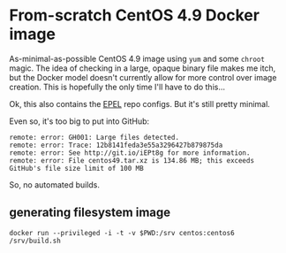 # From-scratch CentOS 4.9 Docker image

As-minimal-as-possible CentOS 4.9 image using `yum` and some `chroot` magic.
The idea of checking in a large, opaque binary file makes me itch, but the
Docker model doesn't currently allow for more control over image creation.  This
is hopefully the only time I'll have to do this…

Ok, this also contains the [EPEL](http://fedoraproject.org/wiki/EPEL) repo
configs.  But it's still pretty minimal.

Even so, it's too big to put into GitHub:

    remote: error: GH001: Large files detected.
    remote: error: Trace: 12b8141feda3e55a3296427b879875da
    remote: error: See http://git.io/iEPt8g for more information.
    remote: error: File centos49.tar.xz is 134.86 MB; this exceeds GitHub's file size limit of 100 MB

So, no automated builds.

## generating filesystem image

    docker run --privileged -i -t -v $PWD:/srv centos:centos6 /srv/build.sh
